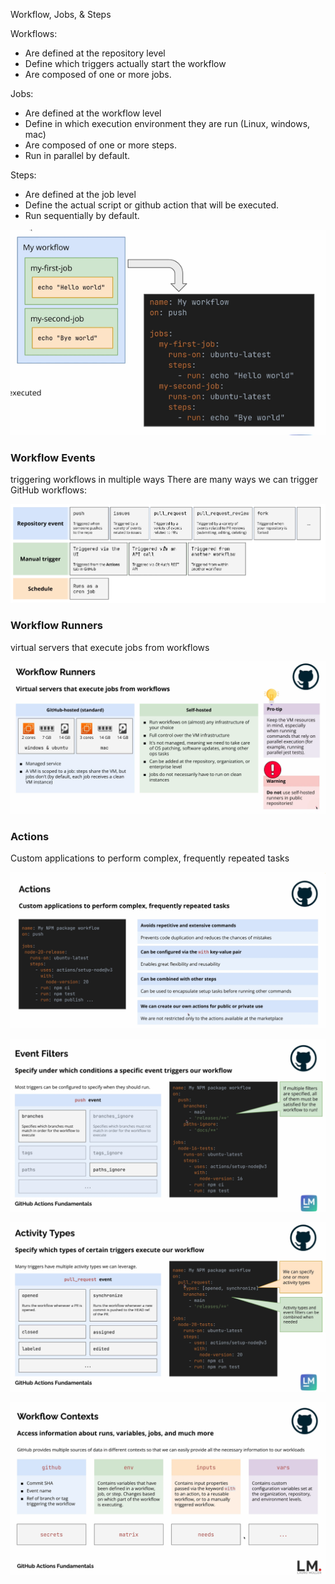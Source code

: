 Workflow, Jobs, & Steps

Workflows:

- Are defined at the repository level
- Define which triggers actually start the workflow
- Are composed of one or more jobs.

Jobs:

- Are defined at the workflow level
- Define in which execution environment they are run (Linux, windows, mac)
- Are composed of one or more steps.
- Run in parallel by default.

Steps:

- Are defined at the job level
- Define the actual script or github action that will be executed.
- Run sequentially by default.

![workflows](images/img.png)


### Workflow Events
triggering workflows in multiple ways
There are many ways we can trigger GitHub workflows:

![img.png](img.png)

### Workflow Runners

virtual servers that execute jobs from workflows

![img_1.png](img_1.png)

### Actions

Custom applications to perform complex, frequently repeated tasks

![img_2.png](img_2.png)




![img_3.png](img_3.png)


![img_4.png](img_4.png)

![img_5.png](img_5.png)
